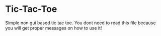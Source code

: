 # Tic-Tac-Toe
Simple non gui based tic tac toe.
You dont need to read this file because you will get proper messages on how to use it!
